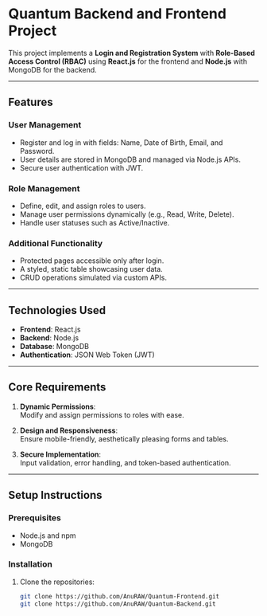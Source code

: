 # Quantum Backend and Frontend Project

This project implements a **Login and Registration System** with **Role-Based Access Control (RBAC)** using **React.js** for the frontend and **Node.js** with MongoDB for the backend.

---

## Features

### User Management
- Register and log in with fields: Name, Date of Birth, Email, and Password.
- User details are stored in MongoDB and managed via Node.js APIs.
- Secure user authentication with JWT.

### Role Management
- Define, edit, and assign roles to users.
- Manage user permissions dynamically (e.g., Read, Write, Delete).
- Handle user statuses such as Active/Inactive.

### Additional Functionality
- Protected pages accessible only after login.
- A styled, static table showcasing user data.
- CRUD operations simulated via custom APIs.

---

## Technologies Used
- **Frontend**: React.js
- **Backend**: Node.js
- **Database**: MongoDB
- **Authentication**: JSON Web Token (JWT)

---

## Core Requirements

1. **Dynamic Permissions**:  
   Modify and assign permissions to roles with ease.
   
2. **Design and Responsiveness**:  
   Ensure mobile-friendly, aesthetically pleasing forms and tables.

3. **Secure Implementation**:  
   Input validation, error handling, and token-based authentication.

---

## Setup Instructions

### Prerequisites
- Node.js and npm
- MongoDB

### Installation
1. Clone the repositories:
   ```bash
   git clone https://github.com/AnuRAW/Quantum-Frontend.git
   git clone https://github.com/AnuRAW/Quantum-Backend.git
